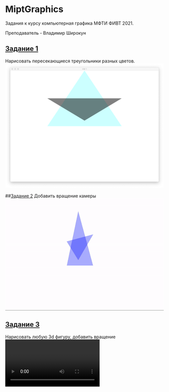 # MiptGraphics

Задания к курсу компьютерная графика МФТИ ФИВТ 2021. 

Преподаватель - Владимир Широкун

## [Задание 1](Task1)
Нарисовать пересекающиеся треугольники разных цветов.
![результа](Task1/screen.png)


##[Задание 2](Task2)
Добавить вращение камеры
![результат](Task2/video.gif)

## [Задание 3](Task3)
Нарисовать любую 3d фигуру, добавить вращение
![результат](Task3/video.mov)
